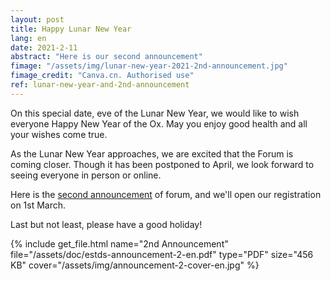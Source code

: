 ```yaml
---
layout: post
title: Happy Lunar New Year
lang: en
date: 2021-2-11
abstract: "Here is our second announcement"
fimage: "/assets/img/lunar-new-year-2021-2nd-announcement.jpg"
fimage_credit: "Canva.cn. Authorised use"
ref: lunar-new-year-and-2nd-announcement
---
```


On this special date, eve of the Lunar New Year, we would like to wish everyone Happy New Year of the Ox. May you enjoy good health and all your wishes come true.

As the Lunar New Year approaches, we are excited that the Forum is coming closer. Though it has been postponed to April, we look forward to seeing everyone in person or online.

Here is the [second announcement](/assets/doc/estds-announcement-2-en.pdf) of forum, and we'll open our registration on 1st March.

Last but not least, please have a good holiday!

{% include get_file.html name="2nd Announcement" file="/assets/doc/estds-announcement-2-en.pdf" type="PDF" size="456 KB" cover="/assets/img/announcement-2-cover-en.jpg" %}
